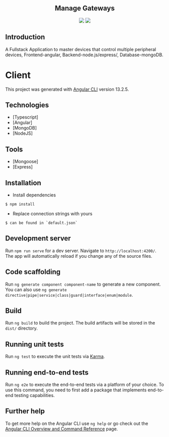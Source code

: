 <div align="center">
<h2>Manage Gateways</h2>
<img src="https://img.shields.io/badge/build-passing-green.svg">
<img src="https://img.shields.io/badge/license-MIT-green.svg">
</div>

## Introduction

A Fullstack Application to master devices that control multiple peripheral devices, Frontend-angular, Backend-node.js/express/, Database-mongoDB.

# Client

This project was generated with [Angular CLI](https://github.com/angular/angular-cli) version 13.2.5.

## Technologies

- [Typescript]
- [Angular]
- [MongoDB]
- [NodeJS]

## Tools
- [Mongoose]
- [Express]

## Installation

- Install dependencies

```
$ npm install
```
- Replace connection strings with yours

```
$ can be found in `default.json`
```

## Development server

Run `npm run serve` for a dev server. Navigate to `http://localhost:4200/`. The app will automatically reload if you change any of the source files.

## Code scaffolding

Run `ng generate component component-name` to generate a new component. You can also use `ng generate directive|pipe|service|class|guard|interface|enum|module`.

## Build

Run `ng build` to build the project. The build artifacts will be stored in the `dist/` directory.

## Running unit tests

Run `ng test` to execute the unit tests via [Karma](https://karma-runner.github.io).

## Running end-to-end tests

Run `ng e2e` to execute the end-to-end tests via a platform of your choice. To use this command, you need to first add a package that implements end-to-end testing capabilities.

## Further help

To get more help on the Angular CLI use `ng help` or go check out the [Angular CLI Overview and Command Reference](https://angular.io/cli) page.
